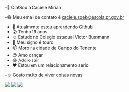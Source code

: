 
-👋 Ola!Sou a Caciele Mirian

-:smile: Meu email de contato é caciele.soek@escola.pr.gov.br
- 🌱 Atualmente estou aprendendo Github
- :open_mouth: Tenho 15 anos
- :relaxed: Estudo no Colegio estadual Victor Bussmann
- :pushpin: Meu signo é touro
- 📫 Moro na cidade de Campo do Tenente
- :heart_eyes: Amo dançar
- :grin: Adoro sair
- :heart: Estou em um relacionamento serio

-:relaxed: Gosto muito de viver coisas novas

<img src="https://img.shields.io/badge/Instagram-E4405F?style=for-the-badge&logo=instagram&logoColor=white"/>

<img src="https://img.shields.io/badge/JavaScript-F7DF1E?style=for-the-badge&logo=javascript&logoColor=black"/>
<img src="https://img.shields.io/badge/GitHub-100000?style=for-the-badge&logo=github&logoColor=white"/>
